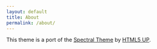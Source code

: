 ```yaml
---
layout: default
title: About
permalink: /about/
---
```


This theme is a port of the [Spectral Theme](https://html5up.net/spectral) by [HTML5 UP](https://html5up.net).
